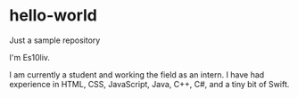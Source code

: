 # hello-world
Just a sample repository

I'm Es10liv.

I am currently a student and working the field as an intern. I have had experience in HTML, CSS, JavaScript, Java, C++, C#, and a tiny bit of Swift.
